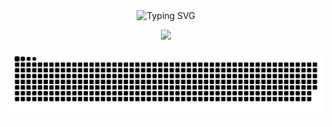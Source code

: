<div align="center">
<!-- dynamic typing effect 动态打字效果 -->
  <div align="center">
         <img src="https://readme-typing-svg.demolab.com?font=Fira+Code&pause=1000&width=435&lines=console.log(%22Hello%2C%20World%22);祝您挖0day挖到手软!&center=true&size=27" alt="Typing SVG" />
  </div>

  <!-- knock code pictures 敲代码的图片 -->
  <img src="https://cdn.jsdelivr.net/gh/sun0225SUN/sun0225SUN/assets/images/coding.gif" /><br>

  <picture>
  <source media="(prefers-color-scheme: dark)" srcset="https://raw.githubusercontent.com/dark-kingA/dark-kingA/output/github-contribution-grid-snake-dark.svg">
  <source media="(prefers-color-scheme: light)" srcset="https://raw.githubusercontent.com/dark-kingA/dark-kingA/output/github-contribution-grid-snake.svg">
  <img alt="github contribution grid snake animation" src="https://raw.githubusercontent.com/dark-kingA/dark-kingA/output/github-contribution-grid-snake.svg">
</picture>
</div>

  


